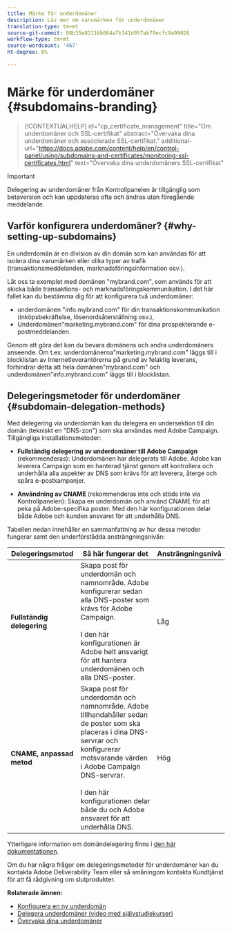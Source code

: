 ```yaml
---
title: Märke för underdomäner
description: Läs mer om varumärken för underdomäner
translation-type: tm+mt
source-git-commit: 80b35e82116b064a7b141d957ab79ecfc9a99026
workflow-type: tm+mt
source-wordcount: '467'
ht-degree: 0%

---
```



# Märke för underdomäner {#subdomains-branding}

>[!CONTEXTUALHELP]
>id="cp_certificate_management"
>title="Om underdomäner och SSL-certifikat"
>abstract="Övervaka dina underdomäner och associerade SSL-certifikat."
>additional-url="https://docs.adobe.com/content/help/en/control-panel/using/subdomains-and-certificates/monitoring-ssl-certificates.html" text="Övervaka dina underdomäners SSL-certifikat"

>[!IMPORTANT]
>
>Delegering av underdomäner från Kontrollpanelen är tillgänglig som betaversion och kan uppdateras ofta och ändras utan föregående meddelande.

## Varför konfigurera underdomäner? {#why-setting-up-subdomains}

En underdomän är en division av din domän som kan användas för att isolera dina varumärken eller olika typer av trafik (transaktionsmeddelanden, marknadsföringsinformation osv.).

Låt oss ta exemplet med domänen &quot;mybrand.com&quot;, som används för att skicka både transaktions- och marknadsföringskommunikation. I det här fallet kan du bestämma dig för att konfigurera två underdomäner:

* underdomänen &quot;info.mybrand.com&quot; för din transaktionskommunikation (inköpsbekräftelse, lösenordsåterställning osv.),
* Underdomänen&quot;marketing.mybrand.com&quot; för dina prospekterande e-postmeddelanden.

Genom att göra det kan du bevara domänens och andra underdomäners anseende. Om t.ex. underdomänerna&quot;marketing.mybrand.com&quot; läggs till i blocklistan av Internetleverantörerna på grund av felaktig leverans, förhindrar detta att hela domänen&quot;mybrand.com&quot; och underdomänen&quot;info.mybrand.com&quot; läggs till i blocklistan.

## Delegeringsmetoder för underdomäner {#subdomain-delegation-methods}

Med delegering via underdomän kan du delegera en undersektion till din domän (tekniskt en &quot;DNS-zon&quot;) som ska användas med Adobe Campaign. Tillgängliga installationsmetoder:

* **Fullständig delegering av underdomäner till Adobe Campaign** (rekommenderas): Underdomänen har delegerats till Adobe. Adobe kan leverera Campaign som en hanterad tjänst genom att kontrollera och underhålla alla aspekter av DNS som krävs för att leverera, återge och spåra e-postkampanjer.

* **Användning av CNAME** (rekommenderas inte och stöds inte via Kontrollpanelen): Skapa en underdomän och använd CNAME för att peka på Adobe-specifika poster. Med den här konfigurationen delar både Adobe och kunden ansvaret för att underhålla DNS.

Tabellen nedan innehåller en sammanfattning av hur dessa metoder fungerar samt den underförstådda ansträngningsnivån:

| Delegeringsmetod | Så här fungerar det | Ansträngningsnivå |
|---|---|---|
| **Fullständig delegering** | Skapa post för underdomän och namnområde. Adobe konfigurerar sedan alla DNS-poster som krävs för Adobe Campaign.<br/><br/>I den här konfigurationen är Adobe helt ansvarigt för att hantera underdomänen och alla DNS-poster. | Låg |
| **CNAME, anpassad metod** | Skapa post för underdomän och namnområde. Adobe tillhandahåller sedan de poster som ska placeras i dina DNS-servrar och konfigurerar motsvarande värden i Adobe Campaign DNS-servrar.<br/><br/>I den här konfigurationen delar både du och Adobe ansvaret för att underhålla DNS. | Hög |

Ytterligare information om domändelegering finns i [den här dokumentationen](https://helpx.adobe.com/campaign/kb/domain-name-delegation.html).

Om du har några frågor om delegeringsmetoder för underdomäner kan du kontakta Adobe Deliverability Team eller så småningom kontakta Kundtjänst för att få rådgivning om slutprodukter.

**Relaterade ämnen:**

* [Konfigurera en ny underdomän](../../subdomains-certificates/using/setting-up-new-subdomain.md)
* [Delegera underdomäner (video med självstudiekurser)](https://docs.adobe.com/content/help/en/campaign-learn/campaign-standard-tutorials/administrating/control-panel/subdomain-delegation.html)
* [Övervaka dina underdomäner](../../subdomains-certificates/using/monitoring-subdomains.md)
